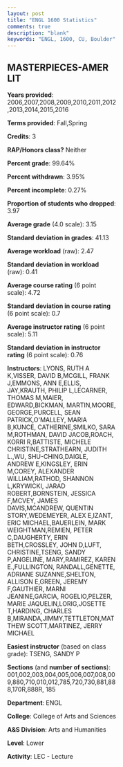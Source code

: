 ```yaml
---
layout: post
title: "ENGL 1600 Statistics"
comments: true
description: "blank"
keywords: "ENGL, 1600, CU, Boulder"
--- 
```

<head>
<script src="https://ajax.googleapis.com/ajax/libs/jquery/2.1.3/jquery.min.js"></script>
<script src="https://dl.dropboxusercontent.com/s/pc42nxpaw1ea4o9/highcharts.js?dl=0"></script>
<!-- <script src="../assets/js/highcharts.js"></script> -->
<style type="text/css">@font-face {
	font-family: "Bebas Neue";
	src: url(https://www.filehosting.org/file/details/544349/BebasNeue%20Regular.otf) format("opentype");
	}
	h1.Bebas { 
		font-family: "Bebas Neue", Verdana, Tahoma;
	}
</style>
</head>
<body>
	<div id="container" style="float: right; width: 45%; height: 88%; margin-left: 2.5%; margin-right: 2.5%;"></div>
	<script language="JavaScript">
		$(document).ready(function() {
		var chart = {type: 'column'};
		var title = {text: 'Grade Distribution'};
		var xAxis = {categories: ['A','B','C','D','F'],crosshair: true};
		var yAxis = {min: 0,title: {text: 'Percentage'}};
		var tooltip = {headerFormat: '<center><b><span style="font-size:20px">{point.key}</span></b></center>',
		               pointFormat: '<td style="padding:0"><b>{point.y:.1f}%</b></td>',
		               footerFormat: '</table>',shared: true,useHTML: true};
		var plotOptions = {column: {pointPadding: 0.0,borderWidth: 0}};  
		var credits = {enabled: false};var series= [{name: 'Percent',data: [45.63,36.13,12.14,2.82,3.26,]}];
		var json = {};
		json.chart = chart;
		json.title = title;
		json.tooltip = tooltip;
		json.xAxis = xAxis;
		json.yAxis = yAxis;  
		json.series = series;
		json.plotOptions = plotOptions;  
		json.credits = credits;
		$('#container').highcharts(json);
	});
	</script>
</body>
			   
## MASTERPIECES-AMER LIT

**Years provided**: 2006,2007,2008,2009,2010,2011,2012,2013,2014,2015,2016

**Terms provided**: Fall,Spring

**Credits**: 3

**RAP/Honors class?** Neither

**Percent grade**: 99.64%

**Percent withdrawn**: 3.95%

**Percent incomplete**: 0.27%

**Proportion of students who dropped**: 3.97

**Average grade** (4.0 scale): 3.15

**Standard deviation in grades**: 41.13

**Average workload** (raw): 2.47

**Standard deviation in workload** (raw): 0.41

**Average course rating** (6 point scale): 4.72

**Standard deviation in course rating** (6 point scale): 0.7

**Average instructor rating** (6 point scale): 5.11

**Standard deviation in instructor rating** (6 point scale): 0.76

**Instructors**: LYONS, RUTH A K,VISSER, DAVID B,MCGILL, FRANK J,EMMONS, ANN E,ELLIS, JAY,KRAUTH, PHILIP L,LECARNER, THOMAS M,MAIER, EDWARD,BICKMAN, MARTIN,MOORE, GEORGE,PURCELL, SEAN PATRICK,O'MALLEY, MARIA B,KUNCE, CATHERINE,SMILKO, SARA M,ROTHMAN, DAVID JACOB,ROACH, KORRI R,BATTISTE, MICHELE CHRISTINE,STRATHEARN, JUDITH L.,WU, SHU-CHING,DAIGLE, ANDREW E,KINGSLEY, ERIN M,COREY, ALEXANDER WILLIAM,RATHOD, SHANNON L,KRYWICKI, JARAD ROBERT,BORNSTEIN, JESSICA F,MCVEY, JAMES DAVIS,MCANDREW, QUENTIN STORY,WEDEMEYER, ALEX E,IZANT, ERIC MICHAEL,BAUERLEIN, MARK WEIGHTMAN,REMIEN, PETER C,DAUGHERTY, ERIN BETH,CROSSLEY, JOHN D,LUFT, CHRISTINE,TSENG, SANDY P,ANGELINE, MARY,RAMIREZ, KAREN E.,FULLINGTON, RANDALL,GENETTE, ADRIANE SUZANNE,SHELTON, ALLISON E,GREEN, JEREMY F,GAUTHIER, MARNI JEANINE,GARCIA, ROGELIO,PELZER, MARIE JAQUELIN,LORIG,JOSETTE T,HARDING, CHARLES B,MIRANDA,JIMMY,TETTLETON,MATTHEW SCOTT,MARTINEZ, JERRY MICHAEL

**Easiest instructor** (based on class grade): TSENG, SANDY P

**Sections** (and **number of sections**): 001,002,003,004,005,006,007,008,009,880,710,010,012,785,720,730,881,888,170R,888R, 185

**Department**: ENGL

**College**: College of Arts and Sciences

**A&S Division**: Arts and Humanities

**Level**: Lower

**Activity**: LEC - Lecture